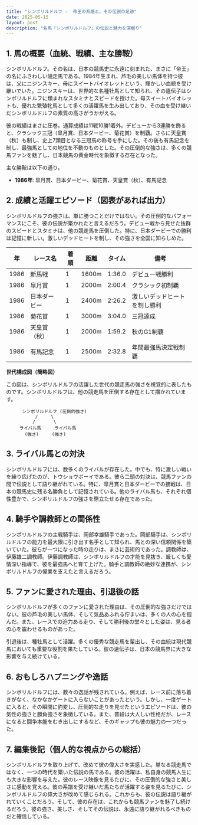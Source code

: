 ```yaml
---
title: "シンボリルドルフ -  帝王の系譜と、その伝説の足跡"
date: 2025-05-15
layout: post
description: "名馬『シンボリルドルフ』の伝説と魅力を深堀り"
---
```


## 1. 馬の概要（血統、戦績、主な勝鞍）

シンボリルドルフ。その名は、日本の競馬史に永遠に刻まれた、まさに「帝王」の名にふさわしい競走馬である。1984年生まれ、芦毛の美しい馬体を持つ彼は、父にニジンスキー、母にスイートバイオレットという、輝かしい血統を受け継いでいた。ニジンスキーは、世界的な名種牡馬として知られ、その遺伝子はシンボリルドルフに類まれなスタミナとスピードを授けた。母スイートバイオレットも、優れた繁殖牝馬として多くの活躍馬を生み出しており、その血を受け継いだシンボリルドルフの素質の高さがうかがえる。

彼の戦績はまさに圧巻。通算成績は11戦10勝1着外。デビューから3連勝を飾ると、クラシック三冠（皐月賞、日本ダービー、菊花賞）を制覇。さらに天皇賞（秋）も制し、史上7頭目となる三冠馬の称号を手にした。その後も有馬記念を制し、最強馬としての地位を不動のものとした。その圧倒的な強さは、多くの競馬ファンを魅了し、日本競馬の黄金時代を象徴する存在となった。

主な勝鞍は以下の通り。

* **1986年**: 皐月賞、日本ダービー、菊花賞、天皇賞（秋）、有馬記念


## 2. 成績と活躍エピソード（図表があれば出力）

シンボリルドルフの強さは、単に勝つことだけではない。その圧倒的なパフォーマンスにこそ、彼の伝説が築かれたと言えるだろう。デビュー戦から見せた抜群のスピードとスタミナは、他の競走馬を圧倒した。特に、日本ダービーでの勝利は記憶に新しい。激しいデッドヒートを制し、その強さを全国に知らしめた。

| 年 | レース名          | 着順 | 距離 | タイム     | 備考                                     |
|---|-----------------|-----|-----|-----------|-----------------------------------------|
| 1986 | 新馬戦           | 1   | 1600m | 1:36.0    | デビュー戦勝利                             |
| 1986 | 皐月賞           | 1   | 2000m | 2:00.4    | クラシック初制覇                         |
| 1986 | 日本ダービー       | 1   | 2400m | 2:26.2    | 激しいデッドヒートを制し勝利              |
| 1986 | 菊花賞           | 1   | 3000m | 3:04.0    | 三冠達成                                 |
| 1986 | 天皇賞（秋）       | 1   | 2000m | 1:59.2    | 秋のG1制覇                               |
| 1986 | 有馬記念         | 1   | 2500m | 2:32.8    | 年間最強馬決定戦制覇                       |


**世代構成図（簡略図）**

この図は、シンボリルドルフの活躍した世代の競走馬の強さを視覚的に表したものです。シンボリルドルフは、他の競走馬を圧倒する存在として描かれています。


```
      シンボリルドルフ (圧倒的強さ)
           /     \
          /       \
     ライバル馬     ライバル馬
       (強さ)     (強さ)
```


## 3. ライバル馬との対決

シンボリルドルフには、数多くのライバルが存在した。中でも、特に激しい戦いを繰り広げたのが、トウショウボーイである。彼ら二頭の対決は、競馬ファンの間で伝説として語り継がれている。特に、皐月賞と日本ダービーでの接戦は、日本の競馬史に残る名勝負として記憶されている。他のライバル馬も、それぞれ個性豊かで、シンボリルドルフの強さを際立たせる存在であった。


## 4. 騎手や調教師との関係性

シンボリルドルフの主戦騎手は、岡部幸雄騎手であった。岡部騎手は、シンボリルドルフの能力を最大限に引き出す名手として知られ、馬との深い信頼関係を築いていた。彼らが一つになった時の走りは、まさに芸術的であった。調教師は、伊藤雄二調教師。伊藤調教師は、シンボリルドルフの才能を見抜き、厳しくも愛情深い指導で、彼を最強馬へと育て上げた。騎手と調教師の絶妙な連携が、シンボリルドルフの偉業を支えたと言えるだろう。


## 5. ファンに愛された理由、引退後の話

シンボリルドルフが多くのファンに愛された理由は、その圧倒的な強さだけではない。彼の芦毛の美しい馬体、そして気品あふれる佇まいは、多くの人の心を掴んだ。また、レースでの迫力ある走り、そして勝利後の堂々とした姿は、見る者の心を震わせるものがあった。

引退後は、種牡馬として活躍。多くの優秀な競走馬を輩出し、その血統は現代競馬においても重要な役割を果たしている。彼の遺伝子は、日本の競馬界に大きな影響を与え続けている。


## 6. おもしろハプニングや逸話

シンボリルドルフには、数々の逸話が残されている。例えば、レース前に落ち着きがなく、なかなかゲートに入らないことがあったという。しかし、一度ゲートに入ると、その瞬間に豹変し、圧倒的な走りを見せたというエピソードは、彼の気性の強さと勝負強さを象徴している。また、普段は大人しい性格だが、レースになると闘争本能をむき出しにするなど、そのギャップも彼の魅力の一つだった。


## 7. 編集後記（個人的な視点からの総括）

シンボリルドルフを取り上げて、改めて彼の偉大さを実感した。単なる競走馬ではなく、一つの時代を築いた伝説の馬である。彼の活躍は、私自身の競馬人生にも大きな影響を与えた。彼のレース映像を見るたびに、その圧倒的な強さと美しさに感動を覚える。彼の系譜を受け継いだ馬たちが活躍する姿を見るたびに、シンボリルドルフの偉大さが改めて感じられる。これからも、彼の伝説は語り継がれていくことだろう。そして、彼の存在は、これからも競馬ファンを魅了し続けるだろう。彼の強さ、美しさ、そしてその伝説は、永遠に語り継がれるべきものだと確信している。
